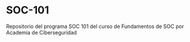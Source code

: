 # SOC-101
Repositorio del programa SOC 101 del curso de Fundamentos de SOC por Academia de Ciberseguridad
